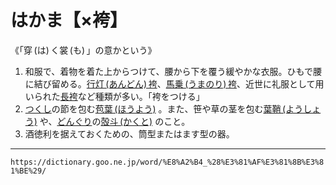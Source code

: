 # はかま【×袴】

《「穿 (は) く裳 (も) 」の意かという》
1. 和服で、着物を着た上からつけて、腰から下を覆う緩やかな衣服。ひもで腰に結び留める。[行灯 (あんどん) 袴](https://dictionary.goo.ne.jp/word/%E8%A1%8C%E7%81%AF%E8%A2%B4/#jn-8833)、[馬乗 (うまのり) 袴](https://dictionary.goo.ne.jp/word/%E9%A6%AC%E4%B9%97%E3%82%8A%E8%A2%B4/#jn-20327)、近世に礼服として用いられた[長袴](https://dictionary.goo.ne.jp/word/%E9%95%B7%E8%A2%B4/#jn-163319)など種類が多い。「袴をつける」
2. [つくし](https://dictionary.goo.ne.jp/word/%E5%9C%9F%E7%AD%86_%28%E3%81%A4%E3%81%8F%E3%81%97%29/#jn-147057)の節を包む[苞葉 (ほうよう)](https://dictionary.goo.ne.jp/word/%E8%8B%9E_%28%E3%81%BB%E3%81%86%29/#jn-200929) 。また、笹や草の茎を包む[葉鞘 (ようしょう)](https://dictionary.goo.ne.jp/word/%E8%91%89%E9%9E%98/#jn-226493) や、[どんぐり](https://dictionary.goo.ne.jp/word/%E5%9B%A3%E6%A0%97/#jn-161978)の[殻斗 (かくと)](https://dictionary.goo.ne.jp/word/%E6%AE%BB%E6%96%97/#jn-39049) のこと。
3. 酒徳利を据えておくための、筒型またはます型の器。

---
`https://dictionary.goo.ne.jp/word/%E8%A2%B4_%28%E3%81%AF%E3%81%8B%E3%81%BE%29/`